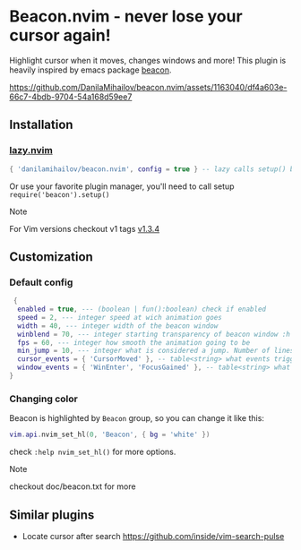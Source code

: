 # Beacon.nvim - never lose your cursor again!

Highlight cursor when it moves, changes windows and more!
This plugin is heavily inspired by emacs package [beacon](https://github.com/Malabarba/beacon).

https://github.com/DanilaMihailov/beacon.nvim/assets/1163040/df4a603e-66c7-4bdb-9704-54a168d59ee7

## Installation

### [lazy.nvim](https://github.com/folke/lazy.nvim)

```lua
{ 'danilamihailov/beacon.nvim', config = true } -- lazy calls setup() by itself
```

Or use your favorite plugin manager, you'll need to call setup `require('beacon').setup()`

> [!NOTE]
> For Vim versions checkout v1 tags [v1.3.4](https://github.com/DanilaMihailov/beacon.nvim/tree/v1.3.4)

## Customization

### Default config

```lua
 {
  enabled = true, --- (boolean | fun():boolean) check if enabled
  speed = 2, --- integer speed at wich animation goes
  width = 40, --- integer width of the beacon window
  winblend = 70, --- integer starting transparency of beacon window :h winblend
  fps = 60, --- integer how smooth the animation going to be
  min_jump = 10, --- integer what is considered a jump. Number of lines
  cursor_events = { 'CursorMoved' }, -- table<string> what events trigger check for cursor moves
  window_events = { 'WinEnter', 'FocusGained' }, -- table<string> what events trigger cursor highlight
}
```

### Changing color

Beacon is highlighted by `Beacon` group, so you can change it like this:

```lua
vim.api.nvim_set_hl(0, 'Beacon', { bg = 'white' })
```

check `:help nvim_set_hl()` for more options.

> [!NOTE]
> checkout doc/beacon.txt for more

## Similar plugins

- Locate cursor after search https://github.com/inside/vim-search-pulse
